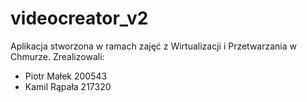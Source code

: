 # videocreator_v2


Aplikacja stworzona w ramach zajęć z Wirtualizacji i Przetwarzania w Chmurze. 
Zrealizowali: 
* Piotr Małek 200543
* Kamil Rąpała 217320

